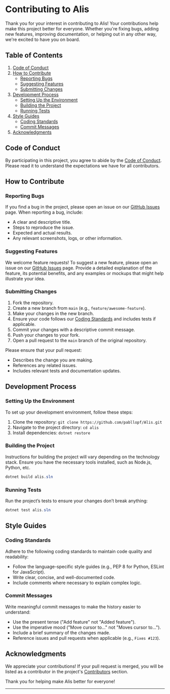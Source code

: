# Contributing to Alis

Thank you for your interest in contributing to Alis! Your contributions help make this project better for everyone. Whether you're fixing bugs, adding new features, improving documentation, or helping out in any other way, we're excited to have you on board.


## Table of Contents

1. [Code of Conduct](#code-of-conduct)
2. [How to Contribute](#how-to-contribute)
   - [Reporting Bugs](#reporting-bugs)
   - [Suggesting Features](#suggesting-features)
   - [Submitting Changes](#submitting-changes)
3. [Development Process](#development-process)
   - [Setting Up the Environment](#setting-up-the-environment)
   - [Building the Project](#building-the-project)
   - [Running Tests](#running-tests)
4. [Style Guides](#style-guides)
   - [Coding Standards](#coding-standards)
   - [Commit Messages](#commit-messages)
5. [Acknowledgments](#acknowledgments)

## Code of Conduct

By participating in this project, you agree to abide by the [Code of Conduct](CODE_OF_CONDUCT.md). Please read it to understand the expectations we have for all contributors.

## How to Contribute

### Reporting Bugs

If you find a bug in the project, please open an issue on our [GitHub Issues](https://github.com/username/alis/issues) page. When reporting a bug, include:

- A clear and descriptive title.
- Steps to reproduce the issue.
- Expected and actual results.
- Any relevant screenshots, logs, or other information.

### Suggesting Features

We welcome feature requests! To suggest a new feature, please open an issue on our [GitHub Issues](https://github.com/username/alis/issues) page. Provide a detailed explanation of the feature, its potential benefits, and any examples or mockups that might help illustrate your idea.

### Submitting Changes

1. Fork the repository.
2. Create a new branch from `main` (e.g., `feature/awesome-feature`).
3. Make your changes in the new branch.
4. Ensure your code follows our [Coding Standards](#coding-standards) and includes tests if applicable.
5. Commit your changes with a descriptive commit message.
6. Push your changes to your fork.
7. Open a pull request to the `main` branch of the original repository.

Please ensure that your pull request:

- Describes the change you are making.
- References any related issues.
- Includes relevant tests and documentation updates.

## Development Process

### Setting Up the Environment

To set up your development environment, follow these steps:

1. Clone the repository: `git clone https://github.com/pabllopf/Alis.git`
2. Navigate to the project directory: `cd alis`
3. Install dependencies: `dotnet restore`

### Building the Project

Instructions for building the project will vary depending on the technology stack. Ensure you have the necessary tools installed, such as Node.js, Python, etc.

```cs
dotnet build alis.sln
```

### Running Tests

Run the project’s tests to ensure your changes don’t break anything:

```cs
dotnet test alis.sln
```

## Style Guides

### Coding Standards

Adhere to the following coding standards to maintain code quality and readability:

- Follow the language-specific style guides (e.g., PEP 8 for Python, ESLint for JavaScript).
- Write clear, concise, and well-documented code.
- Include comments where necessary to explain complex logic.

### Commit Messages

Write meaningful commit messages to make the history easier to understand:

- Use the present tense ("Add feature" not "Added feature").
- Use the imperative mood ("Move cursor to..." not "Moves cursor to...").
- Include a brief summary of the changes made.
- Reference issues and pull requests when applicable (e.g., `Fixes #123`).

## Acknowledgments

We appreciate your contributions! If your pull request is merged, you will be listed as a contributor in the project's [Contributors](https://github.com/username/alis/graphs/contributors) section.

Thank you for helping make Alis better for everyone!

---
